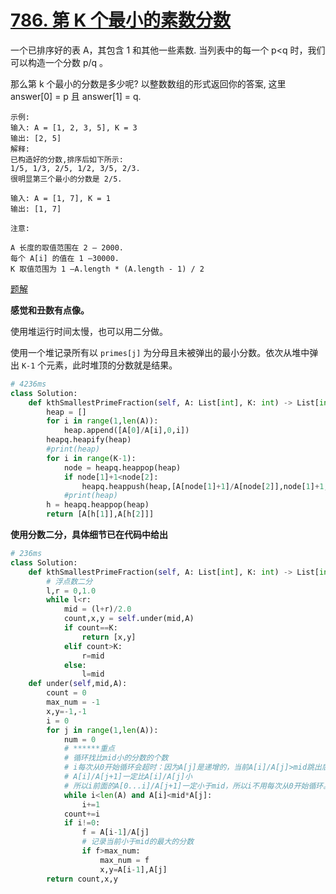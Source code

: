 # [786. 第 K 个最小的素数分数](https://leetcode-cn.com/problems/k-th-smallest-prime-fraction/)

一个已排序好的表 A，其包含 1 和其他一些素数.  当列表中的每一个 p<q 时，我们可以构造一个分数 p/q 。

那么第 k 个最小的分数是多少呢?  以整数数组的形式返回你的答案, 这里 answer[0] = p 且 answer[1] = q.

```
示例:
输入: A = [1, 2, 3, 5], K = 3
输出: [2, 5]
解释:
已构造好的分数,排序后如下所示:
1/5, 1/3, 2/5, 1/2, 3/5, 2/3.
很明显第三个最小的分数是 2/5.

输入: A = [1, 7], K = 1
输出: [1, 7]

注意:

A 长度的取值范围在 2 — 2000.
每个 A[i] 的值在 1 —30000.
K 取值范围为 1 —A.length * (A.length - 1) / 2
```

[题解](<https://leetcode-cn.com/problems/k-th-smallest-prime-fraction/solution/di-k-ge-zui-xiao-de-su-shu-fen-shu-by-leetcode/>)

**感觉和丑数有点像。**

使用堆运行时间太慢，也可以用二分做。

使用一个堆记录所有以 `primes[j]` 为分母且未被弹出的最小分数。依次从堆中弹出 `K-1` 个元素，此时堆顶的分数就是结果。

```python
# 4236ms
class Solution:
    def kthSmallestPrimeFraction(self, A: List[int], K: int) -> List[int]:
        heap = []
        for i in range(1,len(A)):
            heap.append([A[0]/A[i],0,i])
        heapq.heapify(heap)
        #print(heap)
        for i in range(K-1):
            node = heapq.heappop(heap)
            if node[1]+1<node[2]:
                heapq.heappush(heap,[A[node[1]+1]/A[node[2]],node[1]+1,node[2]])
            #print(heap)
        h = heapq.heappop(heap)
        return [A[h[1]],A[h[2]]]
```



**使用分数二分，具体细节已在代码中给出**

```python
# 236ms
class Solution:
    def kthSmallestPrimeFraction(self, A: List[int], K: int) -> List[int]:
        # 浮点数二分
        l,r = 0,1.0
        while l<r:
            mid = (l+r)/2.0
            count,x,y = self.under(mid,A)
            if count==K:
                return [x,y]
            elif count>K:
                r=mid
            else:
                l=mid
    def under(self,mid,A):
        count = 0
        max_num = -1
        x,y=-1,-1
        i = 0
        for j in range(1,len(A)):
            num = 0
            # ******重点
            # 循环找比mid小的分数的个数
            # i每次从0开始循环会超时：因为A[j]是递增的，当前A[i]/A[j]>mid跳出后,
            # A[i]/A[j+1]一定比A[i]/A[j]小
            # 所以i前面的A[0...i]/A[j+1]一定小于mid，所以i不用每次从0开始循环。
            while i<len(A) and A[i]<mid*A[j]:
                i+=1
            count+=i
            if i!=0:
                f = A[i-1]/A[j]
                # 记录当前小于mid的最大的分数  
                if f>max_num:
                    max_num = f
                    x,y=A[i-1],A[j]
        return count,x,y
```

